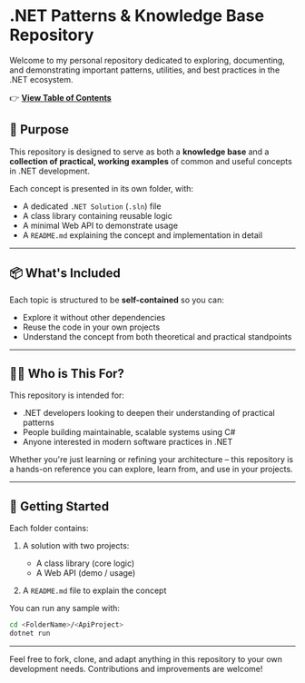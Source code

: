 # .NET Patterns & Knowledge Base Repository

Welcome to my personal repository dedicated to exploring, documenting, and demonstrating important patterns, utilities, and best practices in the .NET ecosystem.

👉 **[View Table of Contents](tableOfContents.md)**

## 🧠 Purpose

This repository is designed to serve as both a **knowledge base** and a **collection of practical, working examples** of common and useful concepts in .NET development.

Each concept is presented in its own folder, with:

* A dedicated `.NET Solution` (`.sln`) file
* A class library containing reusable logic
* A minimal Web API to demonstrate usage
* A `README.md` explaining the concept and implementation in detail

---

## 📦 What's Included

Each topic is structured to be **self-contained** so you can:

* Explore it without other dependencies
* Reuse the code in your own projects
* Understand the concept from both theoretical and practical standpoints

---

## 👨‍💻 Who is This For?

This repository is intended for:

* .NET developers looking to deepen their understanding of practical patterns
* People building maintainable, scalable systems using C#
* Anyone interested in modern software practices in .NET

Whether you're just learning or refining your architecture – this repository is a hands-on reference you can explore, learn from, and use in your projects.

---

## 🚀 Getting Started

Each folder contains:

1. A solution with two projects:

   * A class library (core logic)
   * A Web API (demo / usage)
2. A `README.md` file to explain the concept

You can run any sample with:

```bash
cd <FolderName>/<ApiProject>
dotnet run
```

---

Feel free to fork, clone, and adapt anything in this repository to your own development needs. Contributions and improvements are welcome!

